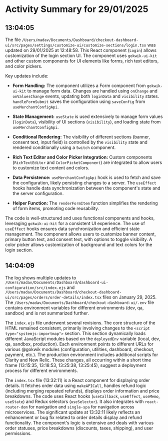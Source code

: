 # Activity Summary for 29/01/2025

## 13:04:05
The file `/Users/madav/Documents/Dashboard/checkout-dashboard-ui/src/pages/settings/customize-ui/customize-sections/login.tsx` was updated on 29/01/2025 at 12:48:58.  This React component (`Login`) allows customization of the login section UI.  The component uses `gokwik-ui-kit` and other custom components for UI elements like forms, rich text editors, and color pickers.

Key updates include:

* **Form Handling:** The component utilizes a Form component from `gokwik-ui-kit` to manage form data.  Changes are handled using `onChange` and `onValuesChange` events, updating both `loginData` and `visibility` states.  `handleFormSubmit` saves the configuration using `saveConfig` from `useMerchantConfigApi`.

* **State Management:**  `useState` is used extensively to manage form values (`loginData`), visibility of UI sections (`visibility`), and loading state from `useMerchantConfigApi`.

* **Conditional Rendering:** The visibility of different sections (banner, consent text, input field) is controlled by the `visibility` state and rendered conditionally using a `Switch` component.

* **Rich Text Editor and Color Picker Integration:** Custom components (`RichTextEditor` and `ColorPicketComponent`) are integrated to allow users to customize text content and colors.

* **Data Persistence:**  `useMerchantConfigApi` hook is used to fetch and save the configuration, likely persisting changes to a server.  The `useEffect` hooks handle data synchronization between the component's state and the server configuration.

* **Helper Function:** The `renderFormItem` function simplifies the rendering of form items, promoting code reusability.

The code is well-structured and uses functional components and hooks, leveraging `gokwik-ui-kit` for a consistent UI experience.  The use of `useEffect` hooks ensures data synchronization and efficient state management. The component allows users to customize banner content, primary button text, and consent text, with options to toggle visibility.  A color picker allows customization of background and text colors for the login section.


## 14:04:09
The log shows multiple updates to `/Users/madav/Documents/Dashboard/dashboard-ui-configuration/src/index.ejs` and `/Users/madav/Documents/Dashboard/checkout-dashboard-ui/src/pages/orders/order-details/index.tsx` files on January 29, 2025.  The `/Users/madav/Documents/Dashboard/checkout-dashboard-ui/.env` file contains environment variables for different environments (dev, qa, sandbox) and is not summarized further.

The `index.ejs` file underwent several revisions.  The core structure of the HTML remained consistent, primarily involving changes to the `<script type="systemjs-importmap">` section. This section dynamically loads different JavaScript modules based on the `deployedEnv` variable (local, dev, qa, sandbox, production).  Each environment points to different URLs for various @gokwik modules (configuration, utilities, dashboard, checkout, payment, etc.). The production environment includes additional scripts for Clarity and New Relic.  These changes, all occurring within a short time frame (13:15:35, 13:18:53, 13:25:38, 13:25:45), suggest a deployment process for different environments.


The `index.tsx` file (13:32:11) is a React component for displaying order details. It fetches order data using `makeAPICall`, handles refund logic (including merging repeated refunds), displays order information and price breakdowns. The code uses React hooks (`useCallback`, `useEffect`, `useMemo`, `useState`) and Redux selectors (`useSelector`).  It also integrates with `react-router-dom` for navigation and `single-spa` for navigation across microservices.  The significant update at 13:32:11 likely reflects an enhancement or bug fix related to order details display and refund functionality.  The component's logic is extensive and deals with various order statuses, price breakdowns (discounts, taxes, shipping), and user permissions.

